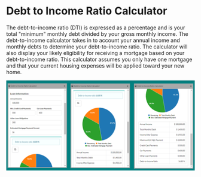 # Debt to Income Ratio Calculator

The debt-to-income ratio \(DTI\) is expressed as a percentage and is your total "minimum" monthly debt divided by your gross monthly income. The debt-to-income calculator takes in to account your annual income and monthly debts to determine your debt-to-income ratio. The calculator will also display your likely eligibility for receiving a mortgage based on your debt-to-income ratio. This calculator assumes you only have one mortgage and that your current housing expenses will be applied toward your new home.

![](/assets/debt-to-income-ratio.png)



